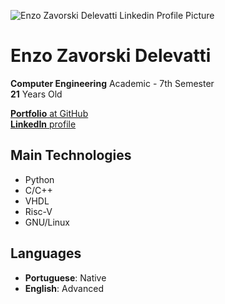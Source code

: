 
![Enzo Zavorski Delevatti Linkedin Profile Picture](https://media.licdn.com/dms/image/D4D03AQEj_Ft5Uwd_Pw/profile-displayphoto-shrink_200_200/0/1708794316968?e=2147483647&v=beta&t=SxhrcrwhqLccKwSP9j0lx2WvZw1gdBOVdc-hDhn-TMk)

# Enzo Zavorski Delevatti
**Computer Engineering** Academic - 7th Semester  
**21** Years Old  

[**Portfolio** at GitHub](https://github.com/zvorky)  
[**LinkedIn** profile](https://www.linkedin.com/in/enzo-zavorski/)  

## Main Technologies
- Python
- C/C++
- VHDL
- Risc-V
- GNU/Linux

## Languages
- **Portuguese**: Native
- **English**: Advanced